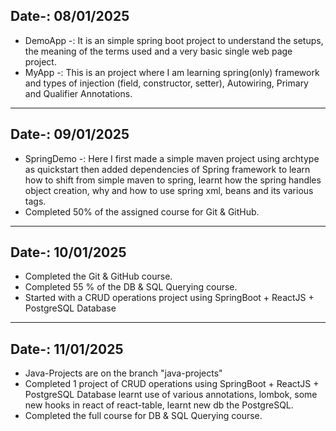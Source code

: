 Date-: 08/01/2025
---
- DemoApp -: It is an simple spring boot project to understand the setups, the meaning of the terms used and a very basic single web page project.
- MyApp -: This is an project where I am learning spring(only) framework and types of injection (field, constructor, setter), Autowiring, Primary and Qualifier Annotations.
---
Date-: 09/01/2025
---
- SpringDemo -: Here I first made a simple maven project using archtype as quickstart then added dependencies of Spring framework to learn how to shift from simple maven to spring, learnt how the spring handles object creation, why and how to use spring xml, beans and its various tags.
- Completed 50% of the assigned course for Git & GitHub.
---
Date-: 10/01/2025
---
- Completed the Git & GitHub course.
- Completed 55 % of the DB & SQL Querying course.
- Started with a CRUD operations project using SpringBoot + ReactJS + PostgreSQL Database  
---
Date-: 11/01/2025
---
- Java-Projects are on the branch "java-projects"
- Completed 1 project of CRUD operations using SpringBoot + ReactJS + PostgreSQL Database learnt use of various annotations, lombok, some new hooks in react of react-table, learnt new db the PostgreSQL.
- Completed the full course for DB & SQL Querying course.
